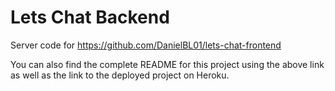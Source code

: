 # Lets Chat Backend

Server code for https://github.com/DanielBL01/lets-chat-frontend

You can also find the complete README for this project using the above link as well as the link to the deployed project on Heroku.

